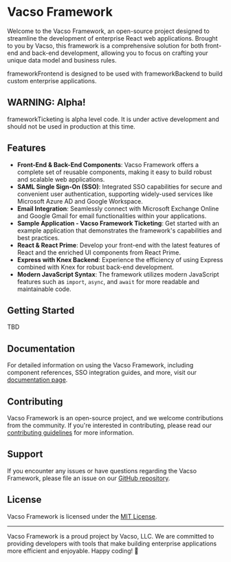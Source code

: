 # Vacso Framework

Welcome to the Vacso Framework, an open-source project designed to streamline the development of enterprise React web applications. Brought to you by Vacso, this framework is a comprehensive solution for both front-end and back-end development, allowing you to focus on crafting your unique data model and business rules.

frameworkFrontend is designed to be used with frameworkBackend to build custom enterprise applications.

## WARNING: Alpha!

frameworkTicketing is alpha level code. It is under active development and should not be used in production at this time.

## Features

- **Front-End & Back-End Components**: Vacso Framework offers a complete set of reusable components, making it easy to build robust and scalable web applications.
- **SAML Single Sign-On (SSO)**: Integrated SSO capabilities for secure and convenient user authentication, supporting widely-used services like Microsoft Azure AD and Google Workspace.
- **Email Integration**: Seamlessly connect with Microsoft Exchange Online and Google Gmail for email functionalities within your applications.
- **Sample Application - Vacso Framework Ticketing**: Get started with an example application that demonstrates the framework's capabilities and best practices.
- **React & React Prime**: Develop your front-end with the latest features of React and the enriched UI components from React Prime.
- **Express with Knex Backend**: Experience the efficiency of using Express combined with Knex for robust back-end development.
- **Modern JavaScript Syntax**: The framework utilizes modern JavaScript features such as `import`, `async`, and `await` for more readable and maintainable code.

## Getting Started

TBD

## Documentation

For detailed information on using the Vacso Framework, including component references, SSO integration guides, and more, visit our [documentation page](#).

## Contributing

Vacso Framework is an open-source project, and we welcome contributions from the community. If you're interested in contributing, please read our [contributing guidelines](#) for more information.

## Support

If you encounter any issues or have questions regarding the Vacso Framework, please file an issue on our [GitHub repository](https://github.com/vacsollc/framework/issues).

## License

Vacso Framework is licensed under the [MIT License](LICENSE).

---

Vacso Framework is a proud project by Vacso, LLC. We are committed to providing developers with tools that make building enterprise applications more efficient and enjoyable. Happy coding! 🚀